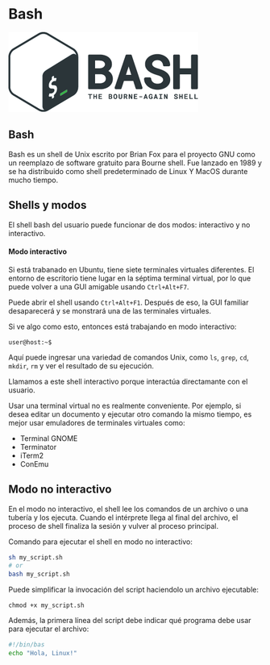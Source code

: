 # Bash

![bash](icons/bash_logo.png)

## Bash
Bash es un shell de Unix escrito por Brian Fox para el proyecto GNU como un reemplazo de software gratuito para Bourne shell. Fue lanzado en 1989 y se ha distribuido como shell predeterminado de Linux Y MacOS durante mucho tiempo.

## Shells y modos
El shell bash del usuario puede funcionar de dos modos: interactivo y no interactivo.

#### Modo interactivo
Si está trabanado en Ubuntu, tiene siete terminales virtuales diferentes. El entorno de escritorio tiene lugar en la séptima terminal virtual, por lo que puede volver a una GUI amigable usando `Ctrl+Alt+F7`.

Puede abrir el shell usando `Ctrl+Alt+F1`. Después de eso, la GUI familiar desaparecerá y se monstrará una de las terminales virtuales.

Si ve algo como esto, entonces está trabajando en modo interactivo:

    user@host:~$

Aquí puede ingresar una variedad de comandos Unix, como `ls`, `grep`, `cd`, `mkdir`, `rm` y ver el resultado de su ejecución.

Llamamos a este shell interactivo porque interactúa directamante con el usuario.

Usar una terminal virtual no es realmente conveniente. Por ejemplo, si desea editar un documento y ejecutar otro comando la mismo tiempo, es mejor usar emuladores de terminales virtuales como:
- Terminal GNOME
- Terminator
- iTerm2
- ConEmu

## Modo no interactivo
En el modo no interactivo, el shell lee los comandos de un archivo o una tubería y los ejecuta. Cuando el intérprete llega al final del archivo, el proceso de shell finaliza la sesión y vulver al proceso principal.

Comando para ejecutar el shell en modo no interactivo:
```bash
sh my_script.sh
# or
bash my_script.sh
```

Puede simplificar la invocación del script haciendolo un archivo ejecutable:

    chmod +x my_script.sh

Además, la primera línea del script debe indicar qué programa debe usar para ejecutar el archivo:
```bash
#!/bin/bas
echo "Hola, Linux!"
```
